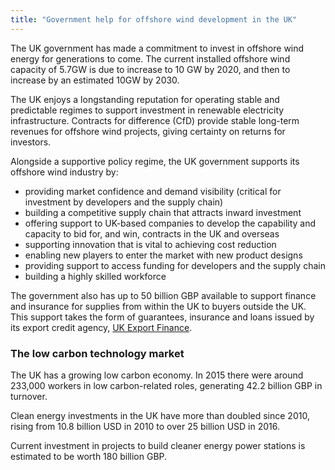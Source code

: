 ```yaml
---
title: "Government help for offshore wind development in the UK"
---
```


The UK government has made a commitment to invest in offshore wind energy for generations to come. The current installed offshore wind capacity of 5.7GW is due to increase to 10 GW by 2020, and then to increase by an estimated 10GW by 2030. 

The UK enjoys a longstanding reputation for operating stable and predictable regimes to support investment in renewable electricity infrastructure. Contracts for difference (CfD) provide stable long-term revenues for offshore wind projects, giving certainty on returns for investors.
 
Alongside a supportive policy regime, the UK government supports its offshore wind industry by:

- providing market confidence and demand visibility (critical for investment by developers and the supply chain)
- building a competitive supply chain that attracts inward investment
- offering support to UK-based companies to develop the capability and capacity to bid for, and win, contracts in the UK and overseas
- supporting innovation that is vital to achieving cost reduction
- enabling new players to enter the market with new product designs
- providing support to access funding for developers and the supply chain
- building a highly skilled workforce

The government also has up to 50 billion GBP available to support finance and insurance for   supplies from within the UK to buyers outside the UK. This support takes the form of guarantees, insurance and loans issued by its export credit agency, [UK Export Finance](https://www.gov.uk/guidance/inward-investment-access-to-the-uks-export-credit-agency).

### The low carbon technology market
The UK has a growing low carbon economy. In 2015 there were around 233,000 workers in low carbon-related roles, generating 42.2 billion GBP in turnover.

Clean energy investments in the UK have more than doubled since 2010, rising from 10.8 billion USD in 2010 to over 25 billion USD in 2016.

Current investment in projects to build cleaner energy power stations is estimated to be worth 180 billion GBP.
